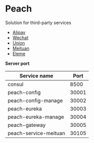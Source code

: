 # Peach
Solution for third-party services

- [Alipay](https://www.alipay.com/)
- [Wechat](https://weixin.qq.com/)
- [Union](https://cn.unionpay.com/)
- [Meituan](https://www.meituan.com/)
- [Eleme](https://www.ele.me/home/)

**Server port**

| Service name          | Port  |
| --------------------- | ----- |
| consul                | 8500  |
| peach-config          | 30001 |
| peach-config-manage   | 30002 |
| peach-eureka          | 30003 |
| peach-eureka-manage   | 30004 |
| peach-gateway         | 30005 |
| peach-service-meituan | 30105 |
